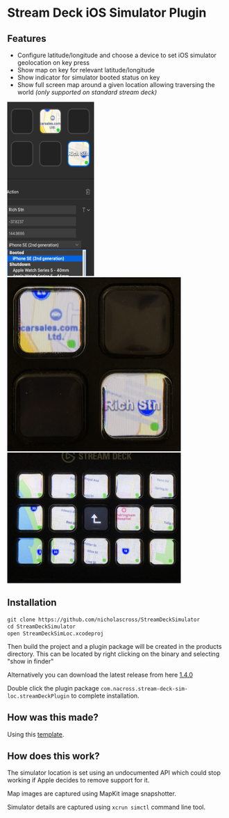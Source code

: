 # Stream Deck iOS Simulator Plugin

## Features

 - Configure latitude/longitude and choose a device to set iOS simulator geolocation on key press
 - Show map on key for relevant latitude/longitude
 - Show indicator for simulator booted status on key
 - Show full screen map around a given location allowing traversing the world _(only supported on standard stream deck)_
 
<img src="/Documentation/example2.png" width="200" height="400"/> <img src="/Documentation/example1.png" width="400" height="400"/> <img src="/Documentation/example3.png" width="400" height="300"/>

 
## Installation

```
git clone https://github.com/nicholascross/StreamDeckSimulator
cd StreamDeckSimulator
open StreamDeckSimLoc.xcodeproj
```

Then build the project and a plugin package will be created in the products directory.  This can be located by right clicking on the binary and selecting "show in finder"

Alternatively you can download the latest release from here [1.4.0](https://github.com/nicholascross/StreamDeckSimulator/releases/download/1.4.0/com.nacross.stream-deck-sim-loc.streamDeckPlugin.zip)

Double click the plugin package `com.nacross.stream-deck-sim-loc.streamDeckPlugin` to complete installation.

## How was this made?

Using this [template](https://github.com/nicholascross/template_stream_deck_swift).

## How does this work?

The simulator location is set using an undocumented API which could stop working if Apple decides to remove support for it.

Map images are captured using MapKit image snapshotter.

Simulator details are captured using `xcrun simctl` command line tool.
